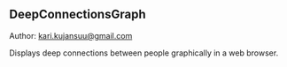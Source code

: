 DeepConnectionsGraph
--------------------
Author: kari.kujansuu@gmail.com

Displays deep connections between people graphically in a web browser.
